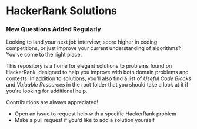 # HackerRank Solutions #

### New Questions Added Regularly ###

Looking to land your next job interview, score higher in coding competitions, or just improve
your current understanding of algorithms? You've come to the right place.

This repository is a home for elegant solutions to problems found on HackerRank, designed to help you improve with both domain problems and contests. 
In addition to solutions, you'll also find a list of *Useful Code Blocks* and *Valuable Resources*
in the root folder that you should take a look at it if you're looking for additional help.

Contributions are always appreciated!
* Open an issue to request help with a specific HackerRank problem
* Make a pull request if you'd like to add a solution yourself

